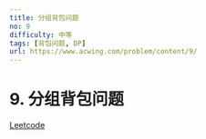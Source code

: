 ```yaml
---
title: 分组背包问题
no: 9
difficulty: 中等
tags: [背包问题, DP]
url: https://www.acwing.com/problem/content/9/
---
```


# 9. 分组背包问题

[Leetcode](https://www.acwing.com/problem/content/9/)

